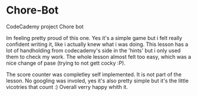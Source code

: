 # Chore-Bot
CodeCademy project Chore bot


Im feeling pretty proud of this one. Yes it's a simple game but i felt really confident writing it, like i actually knew what i was doing.
This lesson has a lot of handholding from codecademy's side in the 'hints' but i only used them to check my work. The whole lesson
almost felt too easy, which was a nice change of pase (trying to not gett cocky :P). 

The score counter was completley self implemented. It is not part of the lesson. No googling was involed, yes it's also pretty simple but
it's the little vicotries that count :) Overall verry happy whith it. 
